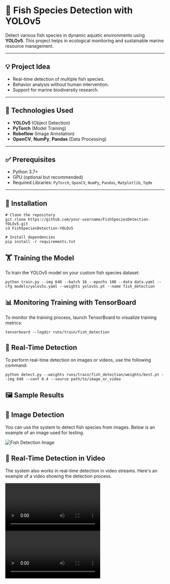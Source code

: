 # 🎣 Fish Species Detection with YOLOv5  

Detect various fish species in dynamic aquatic environments using **YOLOv5**. This project helps in ecological monitoring and sustainable marine resource management.  

---

## 💡 Project Idea  
- Real-time detection of multiple fish species.  
- Behavior analysis without human intervention.  
- Support for marine biodiversity research.  

---

## 🧰 Technologies Used  
- **YOLOv5** (Object Detection)  
- **PyTorch** (Model Training)  
- **Roboflow** (Image Annotation)  
- **OpenCV**, **NumPy**, **Pandas** (Data Processing)  

---

## ✅ Prerequisites  
- Python 3.7+  
- GPU (optional but recommended)  
- Required Libraries: `PyTorch`, `OpenCV`, `NumPy`, `Pandas`, `Matplotlib`, `Tqdm`  

---

## 🚀 Installation  
```
# Clone the repository  
git clone https://github.com/your-username/FishSpeciesDetection-YOLOv5.git  
cd FishSpeciesDetection-YOLOv5  

# Install dependencies  
pip install -r requirements.txt
```
## 🏋️ Training the Model

To train the YOLOv5 model on your custom fish species dataset:  
```
python train.py --img 640 --batch 16 --epochs 100 --data data.yaml --cfg models/yolov5s.yaml --weights yolov5s.pt --name fish_detection
```


## 📊 Monitoring Training with TensorBoard

To monitor the training process, launch TensorBoard to visualize training metrics:
``` 
tensorboard --logdir runs/train/fish_detection
```

## 🔎 Real-Time Detection
To perform real-time detection on images or videos, use the following command:
```
python detect.py --weights runs/train/fish_detection/weights/best.pt --img 640 --conf 0.4 --source path/to/image_or_video

``` 

## 🖼️ Sample Results
## 📸 Image Detection

You can use the system to detect fish species from images. Below is an example of an image used for testing.

![Fish Detection Image](images/test.png)

## 🎥 Real-Time Detection in Video

The system also works in real-time detection in video streams. Here's an example of a video showing the detection process.

![Fish Detection Video](videos/test.mp4)
![Fish Detection Video](videos/test_Tilapia.mp4)

